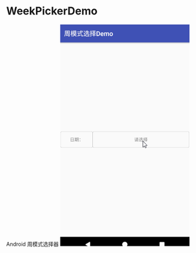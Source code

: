 # WeekPickerDemo
Android 周模式选择器
![image](https://github.com/michael19900101/WeekPickerDemo/blob/master/pic/record.gif)